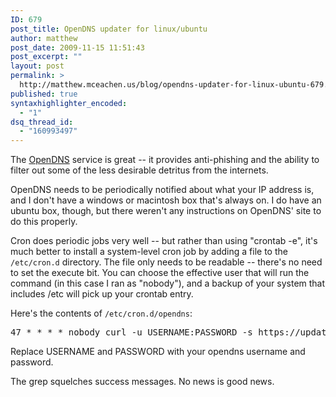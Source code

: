 ```yaml
---
ID: 679
post_title: OpenDNS updater for linux/ubuntu
author: matthew
post_date: 2009-11-15 11:51:43
post_excerpt: ""
layout: post
permalink: >
  http://matthew.mceachen.us/blog/opendns-updater-for-linux-ubuntu-679.html
published: true
syntaxhighlighter_encoded:
  - "1"
dsq_thread_id:
  - "160993497"
---
```

The <a href="http://www.opendns.com/">OpenDNS</a> service is great -- it provides anti-phishing and the ability to filter out some of the less desirable detritus from the internets.

OpenDNS needs to be periodically notified about what your IP address is, and I don't have a windows or macintosh box that's always on. I do have an ubuntu box, though, but there weren't any instructions on OpenDNS' site to do this properly.

<!--more-->

Cron does periodic jobs very well -- but rather than using "crontab -e", it's much better to install a system-level cron job by adding a file to the <code>/etc/cron.d</code> directory. The file only needs to be readable -- there's no need to set the execute bit. You can choose the effective user that will run the command (in this case I ran as "nobody"), and a backup of your system that includes /etc will pick up your crontab entry.

Here's the contents of <code>/etc/cron.d/opendns</code>:

<pre class="lang:bash decode:1 " >
47 * * * * nobody curl -u USERNAME:PASSWORD -s https://updates.opendns.com/nic/update | grep -vE &quot;^good&quot;
</pre>

Replace USERNAME and PASSWORD with your opendns username and password. 

The grep squelches success messages. No news is good news.